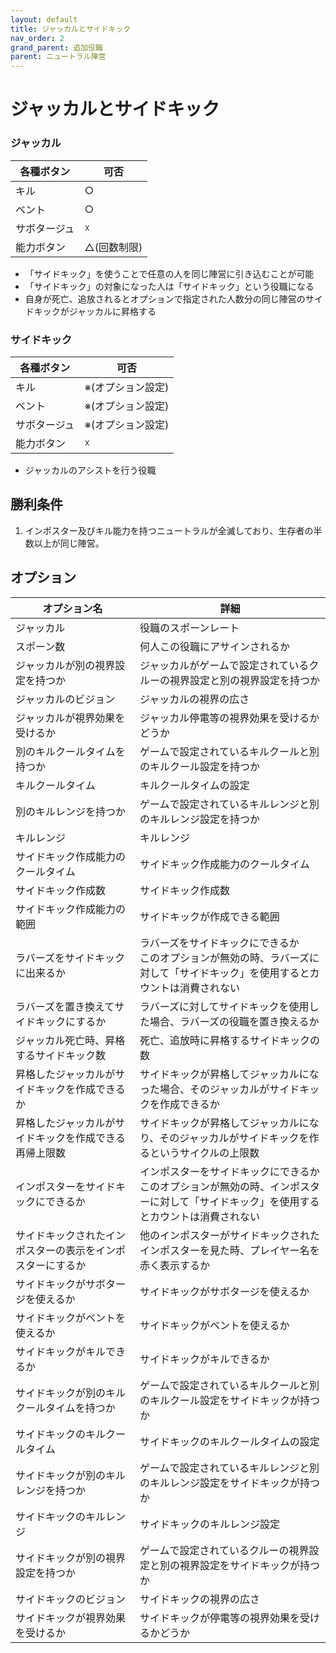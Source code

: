 ```yaml
---
layout: default
title: ジャッカルとサイドキック
nav_order: 2
grand_parent: 追加役職
parent: ニュートラル陣営
---
```


# ジャッカルとサイドキック

### ジャッカル

|  各種ボタン |  可否  |
| ---- | ---- |
|  キル  | ○ |
|  ベント  | ○ |
|  サボタージュ  | ☓ |
|  能力ボタン  | △(回数制限) |

* 「サイドキック」を使うことで任意の人を同じ陣営に引き込むことが可能
* 「サイドキック」の対象になった人は「サイドキック」という役職になる
* 自身が死亡、追放されるとオプションで指定された人数分の同じ陣営のサイドキックがジャッカルに昇格する

### サイドキック

|  各種ボタン |  可否  |
| ---- | ---- |
|  キル  | ※(オプション設定) |
|  ベント  | ※(オプション設定) |
|  サボタージュ  | ※(オプション設定) |
|  能力ボタン  | ☓ |

*  ジャッカルのアシストを行う役職

## 勝利条件
1. インポスター及びキル能力を持つニュートラルが全滅しており、生存者の半数以上が同じ陣営。

## オプション

|  オプション名 |  詳細  |
| ---- | ---- |
|  ジャッカル  | 役職のスポーンレート |
|  スポーン数  | 何人この役職にアサインされるか |
|  ジャッカルが別の視界設定を持つか  |  ジャッカルがゲームで設定されているクルーの視界設定と別の視界設定を持つか  |
|  ジャッカルのビジョン  |  ジャッカルの視界の広さ  |
|  ジャッカルが視界効果を受けるか  |  ジャッカル停電等の視界効果を受けるかどうか  |
|  別のキルクールタイムを持つか  | ゲームで設定されているキルクールと別のキルクール設定を持つか |
|  キルクールタイム  |  キルクールタイムの設定  |
|  別のキルレンジを持つか  |  ゲームで設定されているキルレンジと別のキルレンジ設定を持つか  |
|  キルレンジ  |  キルレンジ  |
|  サイドキック作成能力のクールタイム  | サイドキック作成能力のクールタイム |
|  サイドキック作成数  |  サイドキック作成数  |
|  サイドキック作成能力の範囲  |  サイドキックが作成できる範囲  |
|  ラバーズをサイドキックに出来るか | ラバーズをサイドキックにできるか<br>このオプションが無効の時、ラバーズに対して「サイドキック」を使用するとカウントは消費されない |
|  ラバーズを置き換えてサイドキックにするか | ラバーズに対してサイドキックを使用した場合、ラバーズの役職を置き換えるか |
|  ジャッカル死亡時、昇格するサイドキック数  |  死亡、追放時に昇格するサイドキックの数  |
|  昇格したジャッカルがサイドキックを作成できるか  | サイドキックが昇格してジャッカルになった場合、そのジャッカルがサイドキックを作成できるか |
|  昇格したジャッカルがサイドキックを作成できる再帰上限数  | サイドキックが昇格してジャッカルになり、そのジャッカルがサイドキックを作るというサイクルの上限数 |
|  インポスターをサイドキックにできるか  | インポスターをサイドキックにできるか<br>このオプションが無効の時、インポスターに対して「サイドキック」を使用するとカウントは消費されない |
|  サイドキックされたインポスターの表示をインポスターにするか  | 他のインポスターがサイドキックされたインポスターを見た時、プレイヤー名を赤く表示するか |
|  サイドキックがサボタージを使えるか  |  サイドキックがサボタージを使えるか  |
|  サイドキックがベントを使えるか  |  サイドキックがベントを使えるか  |
|  サイドキックがキルできるか  |  サイドキックがキルできるか  |
|  サイドキックが別のキルクールタイムを持つか  | ゲームで設定されているキルクールと別のキルクール設定をサイドキックが持つか |
|  サイドキックのキルクールタイム  |  サイドキックのキルクールタイムの設定  |
|  サイドキックが別のキルレンジを持つか  |  ゲームで設定されているキルレンジと別のキルレンジ設定をサイドキックが持つか  |
|  サイドキックのキルレンジ  |  サイドキックのキルレンジ設定  |
|  サイドキックが別の視界設定を持つか  |  ゲームで設定されているクルーの視界設定と別の視界設定をサイドキックが持つか  |
|  サイドキックのビジョン  |  サイドキックの視界の広さ  |
|  サイドキックが視界効果を受けるか  |  サイドキックが停電等の視界効果を受けるかどうか  |
